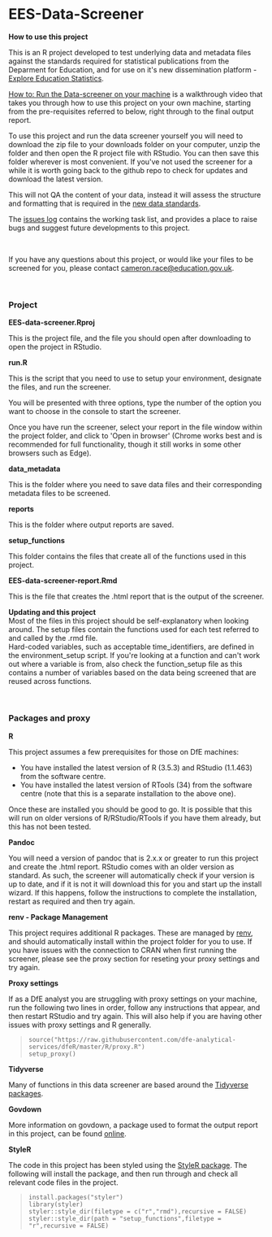 # **EES-Data-Screener**
**How to use this project** <br>

This is an R project developed to test underlying data and metadata files against the standards required for statistical publications from the Deparment for Education, and for use on it's new dissemination platform - [Explore Education Statistics](https://gss.civilservice.gov.uk/blog/how-we-listened-to-our-users-to-improve-our-education-statistics/). 

[How to: Run the Data-screener on your machine](https://www.youtube.com/watch?v=D60UU5r_TrM&feature=youtu.be) is a walkthrough video that takes you through how to use this project on your own machine, starting from the pre-requisites referred to below, right through to the final output report.

To use this project and run the data screener yourself you will need to download the zip file to your downloads folder on your computer, unzip the folder and then open the R project file with RStudio. You can then save this folder wherever is most convenient. If you've not used the screener for a while it is worth going back to the github repo to check for updates and download the latest version.

This will not QA the content of your data, instead it will assess the structure and formatting that is required in the [new data standards](https://teams.microsoft.com/l/channel/19%3A1bdf09280fd94df09f0d42e19cb251fb%40thread.skype/tab%3A%3A638782f8-c3cf-423f-b63c-2e5709c64b9b?groupId=679b2376-8c8c-4062-a1c9-0744ce5ac88f&tenantId=fad277c9-c60a-4da1-b5f3-b3b8b34a82f9). 

The [issues log](https://github.com/lauraselby/data-screener/issues) contains the working task list, and provides a place to raise bugs and suggest future developments to this project.

<br>

If you have any questions about this project, or would like your files to be screened for you, please contact cameron.race@education.gov.uk.

<br>

### **Project**
**EES-data-screener.Rproj** <br>

This is the project file, and the file you should open after downloading to open the project in RStudio.

**run.R** <br>

This is the script that you need to use to setup your environment, designate the files, and run the screener.<br>

You will be presented with three options, type the number of the option you want to choose in the console to start the screener.<br>

Once you have run the screener, select your report in the file window within the project folder, and click to 'Open in browser' (Chrome works best and is recommended for full functionality, though it still works in some other browsers such as Edge).

**data_metadata** <br>

This is the folder where you need to save data files and their corresponding metadata files to be screened.

**reports** <br>

This is the folder where output reports are saved.

**setup_functions** <br>

This folder contains the files that create all of the functions used in this project.

**EES-data-screener-report.Rmd** <br>

This is the file that creates the .html report that is the output of the screener.

**Updating and this project** <br>
Most of the files in this project should be self-explanatory when looking around. The setup files contain the functions used for each test referred to and called by the .rmd file. 
<br>
Hard-coded variables, such as acceptable time_identifiers, are defined in the environment_setup script. If you're looking at a function and can't work out where a variable is from, also check the function_setup file as this contains a number of variables based on the data being screened that are reused across functions.


<br>

### **Packages and proxy**
**R** <br>

This project assumes a few prerequisites for those on DfE machines:
- You have installed the latest version of R (3.5.3) and RStudio (1.1.463) from the software centre.
- You have installed the latest version of RTools (34) from the software centre (note that this is a separate installation to the above one).

Once these are installed you should be good to go. It is possible that this will run on older versions of R/RStudio/RTools if you have them already, but this has not been tested.

**Pandoc** <br>

You will need a version of pandoc that is 2.x.x or greater to run this project and create the .html report. RStudio comes with an older version as standard. As such, the screener will automatically check if your version is up to date, and if it is not it will download this for you and start up the install wizard. If this happens, follow the instructions to complete the installation, restart as required and then try again.

**renv - Package Management** <br>

This project requires additional R packages. These are managed by [renv](https://rstudio.github.io/renv/articles/renv.html), and should automatically install within the project folder for you to use. If you have issues with the connection to CRAN when first running the screener, please see the proxy section for reseting your proxy settings and try again.

**Proxy settings** <br>

If as a DfE analyst you are struggling with proxy settings on your machine, run the following two lines in order, follow any instructions that appear, and then restart RStudio and try again. This will also help if you are having other issues with proxy settings and R generally.

>`source("https://raw.githubusercontent.com/dfe-analytical-services/dfeR/master/R/proxy.R")` <br>
>`setup_proxy()`

**Tidyverse** <br>

Many of functions in this data screener are based around the [Tidyverse packages](https://www.tidyverse.org/).

**Govdown** <br>

More information on govdown, a package used to format the output report in this project, can be found [online](https://ukgovdatascience.github.io/govdown/).

**StyleR** <br>

The code in this project has been styled using the [StyleR package](https://styler.r-lib.org/).
The following will install the package, and then run through and check all relevant code files in the project.

>`install.packages("styler")` <br>
>`library(styler)` <br>
>`styler::style_dir(filetype = c("r","rmd"),recursive = FALSE)` <br>
>`styler::style_dir(path = "setup_functions",filetype = "r",recursive = FALSE)`
